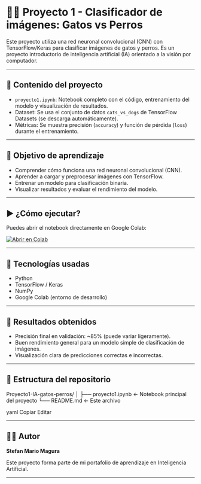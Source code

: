 # 🐶🐱 Proyecto 1 - Clasificador de imágenes: Gatos vs Perros

Este proyecto utiliza una red neuronal convolucional (CNN) con TensorFlow/Keras para clasificar imágenes de gatos y perros. Es un proyecto introductorio de inteligencia artificial (IA) orientado a la visión por computador.

---

## 📁 Contenido del proyecto

- `proyecto1.ipynb`: Notebook completo con el código, entrenamiento del modelo y visualización de resultados.
- Dataset: Se usa el conjunto de datos `cats_vs_dogs` de TensorFlow Datasets (se descarga automáticamente).
- Métricas: Se muestra precisión (`accuracy`) y función de pérdida (`loss`) durante el entrenamiento.

---

## 🧠 Objetivo de aprendizaje

- Comprender cómo funciona una red neuronal convolucional (CNN).
- Aprender a cargar y preprocesar imágenes con TensorFlow.
- Entrenar un modelo para clasificación binaria.
- Visualizar resultados y evaluar el rendimiento del modelo.

---

## ▶️ ¿Cómo ejecutar?

Puedes abrir el notebook directamente en Google Colab:

[![Abrir en Colab](https://colab.research.google.com/assets/colab-badge.svg)](https://colab.research.google.com/github/StefanMarioMagura/Proyecto1-IA-gatos-perros/blob/master/proyecto1.ipynb)

---

## 🧪 Tecnologías usadas

- Python
- TensorFlow / Keras
- NumPy
- Google Colab (entorno de desarrollo)

---

## 📌 Resultados obtenidos

- Precisión final en validación: ~85% (puede variar ligeramente).
- Buen rendimiento general para un modelo simple de clasificación de imágenes.
- Visualización clara de predicciones correctas e incorrectas.

---

## 📂 Estructura del repositorio

Proyecto1-IA-gatos-perros/
│
├── proyecto1.ipynb ← Notebook principal del proyecto
└── README.md ← Este archivo

yaml
Copiar
Editar

---

## 👨‍💻 Autor

**Stefan Mario Magura**

Este proyecto forma parte de mi portafolio de aprendizaje en Inteligencia Artificial.

---

